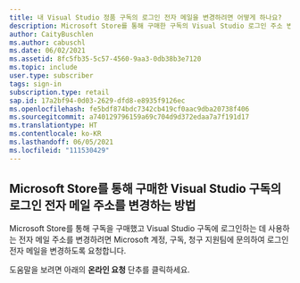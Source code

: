 ```yaml
---
title: 내 Visual Studio 정품 구독의 로그인 전자 메일을 변경하려면 어떻게 하나요?
description: Microsoft Store를 통해 구매한 구독의 Visual Studio 로그인 주소 변경을 요청하는 방법 알아보기
author: CaityBuschlen
ms.author: cabuschl
ms.date: 06/02/2021
ms.assetid: 8fc5fb35-5c57-4560-9aa3-0db38b3e7120
ms.topic: include
user.type: subscriber
tags: sign-in
subscription.type: retail
sap.id: 17a2bf94-0d03-2629-dfd8-e8935f9126ec
ms.openlocfilehash: fe5bdf874bdc7342cb419cf0aac9dba20738f406
ms.sourcegitcommit: a740129796159a69c704d9d372edaa7a7f191d17
ms.translationtype: HT
ms.contentlocale: ko-KR
ms.lasthandoff: 06/05/2021
ms.locfileid: "111530429"
---
```

## <a name="how-to-change-your-sign-in-email-address-for-visual-studio-subscriptions-purchased-through-the-microsoft-store"></a>Microsoft Store를 통해 구매한 Visual Studio 구독의 로그인 전자 메일 주소를 변경하는 방법
Microsoft Store를 통해 구독을 구매했고 Visual Studio 구독에 로그인하는 데 사용하는 전자 메일 주소를 변경하려면 Microsoft 계정, 구독, 청구 지원팀에 문의하여 로그인 전자 메일을 변경하도록 요청합니다. 

도움말을 보려면 아래의 **온라인 요청** 단추를 클릭하세요.